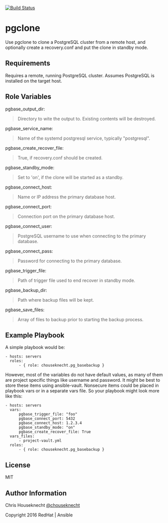[![Build Status](https://travis-ci.org/ansible-galaxy/role-pgclone.svg?branch=master)](https://travis-ci.org//ansible-galayx/role-pglcone)

pgclone
=======

Use pgclone to clone a PostgreSQL cluster from a remote host, and optionally create a recovery.conf and 
put the clone in standby mode.


Requirements
------------

Requires a remote, running PostgreSQL cluster. Assumes PostgreSQL is installed on the target host.


Role Variables
--------------

pgbase_output_dir:

> Directory to wite the output to. Existing contents will be destroyed.

pgbase_service_name:

> Name of the systemd postgresql service, typically "postgresql".

pgbase_create_recover_file:

> True, if recovery.conf should be created.

pgbase_standby_mode:

> Set to 'on', if the clone will be started as a standby.

pgbase_connect_host:

> Name or IP address the primary database host.

pgbase_connect_port:

> Connection port on the primary database host.

pgbase_connect_user:

> PostgreSQL username to use when connecting to the primary database. 

pgbase_connect_pass:

> Password for connecting to the primary database.

pgbase_trigger_file:

> Path of trigger file used to end recover in standby mode.

pgbase_backup_dir:

> Path where backup files will be kept. 

pgbase_save_files:

> Array of files to backup prior to starting the backup process. 

Example Playbook
----------------
A simple playbook would be: 

    - hosts: servers
      roles:
          - { role: chouseknecht.pg_basebackup }

However, most of the variables do not have default values, as many of them are project specific things like username and password. It might be best to store these items using ansible-vault. Nonsecure items could be placed in playbook vars or in a separate vars file. So your playbook might look more like this:

    - hosts: servers
      vars:
          pgbase_trigger_file: "foo" 
          pgbase_connect_port: 5432
          pgbase_connect_host: 1.2.3.4
          pgbase_standby_mode: "on"
          pgbase_create_recover_file: True
      vars_files:
          - project-vault.yml
      roles:
          - { role: chouseknecht.pg_basebackup }

License
-------

MIT

Author Information
------------------

Chris Houseknecht [@chouseknecht](https://twitter.com/chouseknecht)

Copyright 2016 RedHat | Ansible

